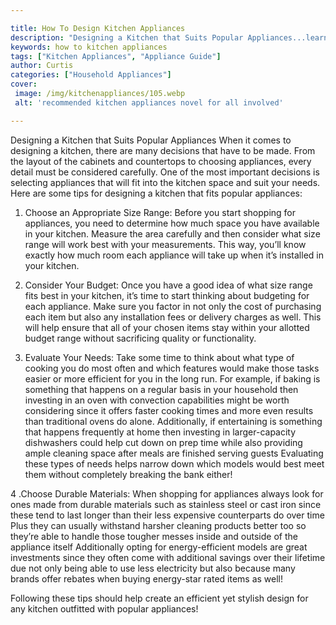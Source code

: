 ```yaml
---

title: How To Design Kitchen Appliances
description: "Designing a Kitchen that Suits Popular Appliances...learn about it in this post"
keywords: how to kitchen appliances
tags: ["Kitchen Appliances", "Appliance Guide"]
author: Curtis
categories: ["Household Appliances"]
cover: 
 image: /img/kitchenappliances/105.webp
 alt: 'recommended kitchen appliances novel for all involved'

---
```


Designing a Kitchen that Suits Popular Appliances
When it comes to designing a kitchen, there are many decisions that have to be made. From the layout of the cabinets and countertops to choosing appliances, every detail must be considered carefully. One of the most important decisions is selecting appliances that will fit into the kitchen space and suit your needs. Here are some tips for designing a kitchen that fits popular appliances:

1. Choose an Appropriate Size Range: Before you start shopping for appliances, you need to determine how much space you have available in your kitchen. Measure the area carefully and then consider what size range will work best with your measurements. This way, you’ll know exactly how much room each appliance will take up when it’s installed in your kitchen. 

2. Consider Your Budget: Once you have a good idea of what size range fits best in your kitchen, it’s time to start thinking about budgeting for each appliance. Make sure you factor in not only the cost of purchasing each item but also any installation fees or delivery charges as well. This will help ensure that all of your chosen items stay within your allotted budget range without sacrificing quality or functionality. 

3. Evaluate Your Needs: Take some time to think about what type of cooking you do most often and which features would make those tasks easier or more efficient for you in the long run. For example, if baking is something that happens on a regular basis in your household then investing in an oven with convection capabilities might be worth considering since it offers faster cooking times and more even results than traditional ovens do alone. Additionally, if entertaining is something that happens frequently at home then investing in larger-capacity dishwashers could help cut down on prep time while also providing ample cleaning space after meals are finished serving guests Evaluating these types of needs helps narrow down which models would best meet them without completely breaking the bank either! 

4 .Choose Durable Materials: When shopping for appliances always look for ones made from durable materials such as stainless steel or cast iron since these tend to last longer than their less expensive counterparts do over time Plus they can usually withstand harsher cleaning products better too so they’re able to handle those tougher messes inside and outside of the appliance itself Additionally opting for energy-efficient models are great investments since they often come with additional savings over their lifetime due not only being able to use less electricity but also because many brands offer rebates when buying energy-star rated items as well! 

 Following these tips should help create an efficient yet stylish design for any kitchen outfitted with popular appliances!
